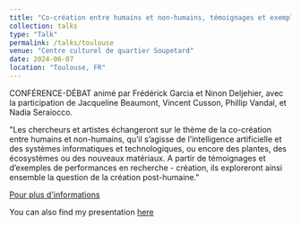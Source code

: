 ```yaml
---
title: "Co-création entre humains et non-humains, témoignages et exemples de performances en recherche - création"
collection: talks
type: "Talk"
permalink: /talks/toulouse
venue: "Centre culturel de quartier Soupetard"
date: 2024-06-07
location: "Toulouse, FR"
---
```


CONFÉRENCE-DÉBAT animé par Frédérick Garcia et Ninon Deljehier, avec la participation de Jacqueline Beaumont, Vincent Cusson, Phillip Vandal, et Nadia Seraiocco.


"Les chercheurs et artistes échangeront sur le thème de la co-création entre humains et non-humains, qu’il s’agisse de l’intelligence artificielle et des systèmes informatiques et technologiques, ou encore des plantes, des écosystèmes ou des nouveaux matériaux.
A partir de témoignages et d’exemples de performances en recherche - création, ils exploreront ainsi ensemble la question de la création post-humaine."

[Pour plus d'informations](https://www.inrae.fr/evenements/co-creation-entre-humains-non-humains)

You can also find my presentation [here](files/toulouse_eTube.pdf)

